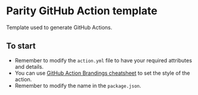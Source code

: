 # Parity GitHub Action template

Template used to generate GitHub Actions.

## To start

- Remember to modify the `action.yml` file to have your required attributes and details. 
 - You can use [GitHub Action Brandings cheatsheet](https://github.com/haya14busa/github-action-brandings) to set the style of the action.
- Remember to modify the name in the `package.json`.

